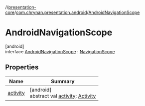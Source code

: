 //[presentation-core](../../../index.md)/[com.chrynan.presentation.android](../index.md)/[AndroidNavigationScope](index.md)

# AndroidNavigationScope

[android]\
interface [AndroidNavigationScope](index.md) : [NavigationScope](../../../../presentation-core/presentation-core/com.chrynan.presentation/-navigation-scope/index.md)

## Properties

| Name | Summary |
|---|---|
| [activity](activity.md) | [android]<br>abstract val [activity](activity.md): [Activity](https://developer.android.com/reference/kotlin/android/app/Activity.html) |
